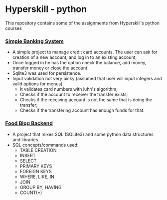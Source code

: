 # Hyperskill - python
This repository contains some of the assignments from Hyperskill's python courses

### [Simple Banking System](https://hyperskill.org/projects/109?track=30)
- A simple project to manage credit card accounts. The user can ask for creation of a new account, and log in to an existing account;
- Once logged in he has the option check the balance, add money, transfer money or close the account.
- Sqlite3 was used for persistence.
- Input validation not very picky (assumed that user will input integers and valid options for menus)
    - It validates card numbers with luhn's algorithm;
    - Checks if the account to receiver the transfer exists;
    - Checks if the receiving account is not the same that is doing the transfer;
    - Checks if the transfering account has enough funds for that.

### [Food Blog Backend](https://hyperskill.org/projects/167?track=30)
- A project that mixes SQL (SQLite3) and some python data structures and libraries
- SQL concepts/commands used:
    - TABLE CREATION
    - INSERT
    - SELECT
    - PRIMARY KEYS
    - FOREIGN KEYS
    - WHERE, LIKE, IN
    - JOIN
    - GROUP BY, HAVING
    - COUNT(*)
    
